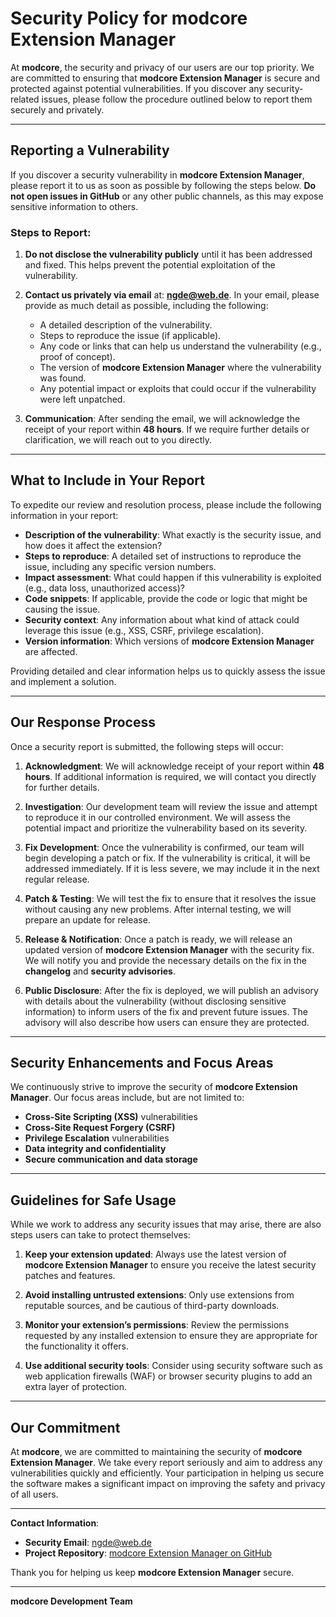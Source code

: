 # Security Policy for modcore Extension Manager

At **modcore**, the security and privacy of our users are our top priority. We are committed to ensuring that **modcore Extension Manager** is secure and protected against potential vulnerabilities. If you discover any security-related issues, please follow the procedure outlined below to report them securely and privately.

---

## Reporting a Vulnerability

If you discover a security vulnerability in **modcore Extension Manager**, please report it to us as soon as possible by following the steps below. **Do not open issues in GitHub** or any other public channels, as this may expose sensitive information to others.

### Steps to Report:

1. **Do not disclose the vulnerability publicly** until it has been addressed and fixed. This helps prevent the potential exploitation of the vulnerability.

2. **Contact us privately via email** at: **[ngde@web.de](mailto:ngde@web.de)**. In your email, please provide as much detail as possible, including the following:
    * A detailed description of the vulnerability.
    * Steps to reproduce the issue (if applicable).
    * Any code or links that can help us understand the vulnerability (e.g., proof of concept).
    * The version of **modcore Extension Manager** where the vulnerability was found.
    * Any potential impact or exploits that could occur if the vulnerability were left unpatched.

3. **Communication**: After sending the email, we will acknowledge the receipt of your report within **48 hours**. If we require further details or clarification, we will reach out to you directly.

---

## What to Include in Your Report

To expedite our review and resolution process, please include the following information in your report:

* **Description of the vulnerability**: What exactly is the security issue, and how does it affect the extension?
* **Steps to reproduce**: A detailed set of instructions to reproduce the issue, including any specific version numbers.
* **Impact assessment**: What could happen if this vulnerability is exploited (e.g., data loss, unauthorized access)?
* **Code snippets**: If applicable, provide the code or logic that might be causing the issue.
* **Security context**: Any information about what kind of attack could leverage this issue (e.g., XSS, CSRF, privilege escalation).
* **Version information**: Which versions of **modcore Extension Manager** are affected.

Providing detailed and clear information helps us to quickly assess the issue and implement a solution.

---

## Our Response Process

Once a security report is submitted, the following steps will occur:

1.  **Acknowledgment**: We will acknowledge receipt of your report within **48 hours**. If additional information is required, we will contact you directly for further details.

2.  **Investigation**: Our development team will review the issue and attempt to reproduce it in our controlled environment. We will assess the potential impact and prioritize the vulnerability based on its severity.

3.  **Fix Development**: Once the vulnerability is confirmed, our team will begin developing a patch or fix. If the vulnerability is critical, it will be addressed immediately. If it is less severe, we may include it in the next regular release.

4.  **Patch & Testing**: We will test the fix to ensure that it resolves the issue without causing any new problems. After internal testing, we will prepare an update for release.

5.  **Release & Notification**: Once a patch is ready, we will release an updated version of **modcore Extension Manager** with the security fix. We will notify you and provide the necessary details on the fix in the **changelog** and **security advisories**.

6.  **Public Disclosure**: After the fix is deployed, we will publish an advisory with details about the vulnerability (without disclosing sensitive information) to inform users of the fix and prevent future issues. The advisory will also describe how users can ensure they are protected.

---

## Security Enhancements and Focus Areas

We continuously strive to improve the security of **modcore Extension Manager**. Our focus areas include, but are not limited to:

* **Cross-Site Scripting (XSS)** vulnerabilities
* **Cross-Site Request Forgery (CSRF)**
* **Privilege Escalation** vulnerabilities
* **Data integrity and confidentiality**
* **Secure communication and data storage**

---

## Guidelines for Safe Usage

While we work to address any security issues that may arise, there are also steps users can take to protect themselves:

1.  **Keep your extension updated**: Always use the latest version of **modcore Extension Manager** to ensure you receive the latest security patches and features.

2.  **Avoid installing untrusted extensions**: Only use extensions from reputable sources, and be cautious of third-party downloads.

3.  **Monitor your extension’s permissions**: Review the permissions requested by any installed extension to ensure they are appropriate for the functionality it offers.

4.  **Use additional security tools**: Consider using security software such as web application firewalls (WAF) or browser security plugins to add an extra layer of protection.

---

## Our Commitment

At **modcore**, we are committed to maintaining the security of **modcore Extension Manager**. We take every report seriously and aim to address any vulnerabilities quickly and efficiently. Your participation in helping us secure the software makes a significant impact on improving the safety and privacy of all users.

---

**Contact Information**:
* **Security Email**: [ngde@web.de](mailto:ngde@web.de)
* **Project Repository**: [modcore Extension Manager on GitHub](https://github.com/modcoretech/modcore-extension-manager)

Thank you for helping us keep **modcore Extension Manager** secure.

---

**modcore Development Team**
